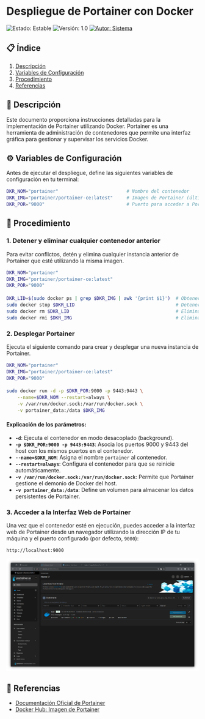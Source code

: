 # Despliegue de Portainer con Docker

![Estado: Estable](https://img.shields.io/badge/Estado-Estable-green) ![Versión: 1.0](https://img.shields.io/badge/Versión-1.0-blue) [![Autor: Sistema](https://img.shields.io/badge/Autor-Sistema-orange)](mailto:admin@example.com)

## 📋 Índice

1. [Descripción](#descripción)
2. [Variables de Configuración](#variables-de-configuración)
3. [Procedimiento](#procedimiento)
4. [Referencias](#referencias)

## 📝 Descripción

Este documento proporciona instrucciones detalladas para la implementación de Portainer utilizando Docker. Portainer es una herramienta de administración de contenedores que permite una interfaz gráfica para gestionar y supervisar los servicios Docker.

## ⚙️ Variables de Configuración

Antes de ejecutar el despliegue, define las siguientes variables de configuración en tu terminal:

```bash
DKR_NOM="portainer"                         # Nombre del contenedor
DKR_IMG="portainer/portainer-ce:latest"     # Imagen de Portainer (última versión)
DKR_POR="9000"                              # Puerto para acceder a Portainer
```

## 🚀 Procedimiento

### 1. Detener y eliminar cualquier contenedor anterior

Para evitar conflictos, detén y elimina cualquier instancia anterior de Portainer que esté utilizando la misma imagen.

```bash
DKR_NOM="portainer"
DKR_IMG="portainer/portainer-ce:latest"
DKR_POR="9000"

DKR_LID=$(sudo docker ps | grep $DKR_IMG | awk '{print $1}')  # Obtener ID del contenedor en ejecución
sudo docker stop $DKR_LID                                     # Detener contenedor actual
sudo docker rm $DKR_LID                                       # Eliminar contenedor detenido
sudo docker rmi $DKR_IMG                                      # Eliminar la imagen de Docker
```

### 2. Desplegar Portainer

Ejecuta el siguiente comando para crear y desplegar una nueva instancia de Portainer.

```bash
DKR_NOM="portainer"
DKR_IMG="portainer/portainer-ce:latest"
DKR_POR="9000"

sudo docker run -d -p $DKR_POR:9000 -p 9443:9443 \
    --name=$DKR_NOM --restart=always \
    -v /var/run/docker.sock:/var/run/docker.sock \
    -v portainer_data:/data $DKR_IMG
```

#### Explicación de los parámetros:
- **`-d`**: Ejecuta el contenedor en modo desacoplado (background).
- **`-p $DKR_POR:9000 -p 9443:9443`**: Asocia los puertos 9000 y 9443 del host con los mismos puertos en el contenedor.
- **`--name=$DKR_NOM`**: Asigna el nombre `portainer` al contenedor.
- **`--restart=always`**: Configura el contenedor para que se reinicie automáticamente.
- **`-v /var/run/docker.sock:/var/run/docker.sock`**: Permite que Portainer gestione el demonio de Docker del host.
- **`-v portainer_data:/data`**: Define un volumen para almacenar los datos persistentes de Portainer.

### 3. Acceder a la Interfaz Web de Portainer

Una vez que el contenedor esté en ejecución, puedes acceder a la interfaz web de Portainer desde un navegador utilizando la dirección IP de tu máquina y el puerto configurado (por defecto, `9000`):

```plaintext
http://localhost:9000
```

![Interfaz Web de Portainer](./pantalla_portainer.png)

## 🔗 Referencias

- [Documentación Oficial de Portainer](https://www.portainer.io/documentation)
- [Docker Hub: Imagen de Portainer](https://hub.docker.com/r/portainer/portainer-ce)
